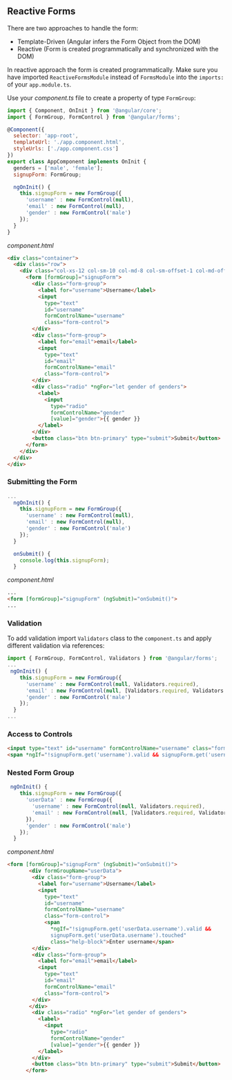 ## Reactive Forms
There are two approaches to handle the form:
- Template-Driven (Angular infers the Form Object from the DOM)
- Reactive (Form is created programmatically and synchronized with the DOM)

In reactive approach the form is created programmatically. 
Make sure you have imported `ReactiveFormsModule` instead of `FormsModule` into the `imports:` of your `app.module.ts`.

Use your *component.ts* file to create a property of type `FormGroup`:
```javascript
import { Component, OnInit } from '@angular/core';
import { FormGroup, FormControl } from '@angular/forms';

@Component({
  selector: 'app-root',
  templateUrl: './app.component.html',
  styleUrls: ['./app.component.css']
})
export class AppComponent implements OnInit {
  genders = ['male', 'female'];
  signupForm: FormGroup;

  ngOnInit() {
    this.signupForm = new FormGroup({
      'username' : new FormControl(null),
      'email' : new FormControl(null),
      'gender' : new FormControl('male')
    });
  }
}
```
*component.html*
```html
<div class="container">
  <div class="row">
    <div class="col-xs-12 col-sm-10 col-md-8 col-sm-offset-1 col-md-offset-2">
      <form [formGroup]="signupForm">
        <div class="form-group">
          <label for="username">Username</label>
          <input
            type="text"
            id="username"
            formControlName="username"
            class="form-control">
        </div>
        <div class="form-group">
          <label for="email">email</label>
          <input
            type="text"
            id="email"
            formControlName="email"
            class="form-control">
        </div>
        <div class="radio" *ngFor="let gender of genders">
          <label>
            <input
              type="radio"
              formControlName="gender"            
              [value]="gender">{{ gender }}
          </label>
        </div>
        <button class="btn btn-primary" type="submit">Submit</button>
      </form>
    </div>
  </div>
</div>
```
### Submitting the Form
```javascript
...
  ngOnInit() {
    this.signupForm = new FormGroup({
      'username' : new FormControl(null),
      'email' : new FormControl(null),
      'gender' : new FormControl('male')
    });
  }

  onSubmit() {
    console.log(this.signupForm);
  }
```
*component.html*
```html
...
<form [formGroup]="signupForm" (ngSubmit)="onSubmit()">
...
```
### Validation
To add validation import `Validators` class to the `component.ts` and apply different validation via references:
```javascript
import { FormGroup, FormControl, Validators } from '@angular/forms';
...
 ngOnInit() {
    this.signupForm = new FormGroup({
      'username' : new FormControl(null, Validators.required),
      'email' : new FormControl(null, [Validators.required, Validators.email]),
      'gender' : new FormControl('male')
    });
  }
...
```
### Access to Controls
```html
<input type="text" id="username" formControlName="username" class="form-control">
<span *ngIf="!signupForm.get('username').valid && signupForm.get('username').touched" class="help-block">Enter username</span>
```
### Nested Form Group
```javascript
 ngOnInit() {
    this.signupForm = new FormGroup({
      'userData' : new FormGroup({
        'username' : new FormControl(null, Validators.required),
        'email' : new FormControl(null, [Validators.required, Validators.email])
      }),
      'gender' : new FormControl('male')
    });
  }
```
*component.html*
```html
<form [formGroup]="signupForm" (ngSubmit)="onSubmit()">
       <div formGroupName="userData">
        <div class="form-group">
          <label for="username">Username</label>
          <input
            type="text"
            id="username"
            formControlName="username"
            class="form-control">
            <span
              *ngIf="!signupForm.get('userData.username').valid && 
              signupForm.get('userData.username').touched" 
              class="help-block">Enter username</span>
        </div>
        <div class="form-group">
          <label for="email">email</label>
          <input
            type="text"
            id="email"
            formControlName="email"
            class="form-control">
        </div>
       </div>
        <div class="radio" *ngFor="let gender of genders">
          <label>
            <input
              type="radio"
              formControlName="gender"            
              [value]="gender">{{ gender }}
          </label>
        </div>
        <button class="btn btn-primary" type="submit">Submit</button>
      </form>
 ```
